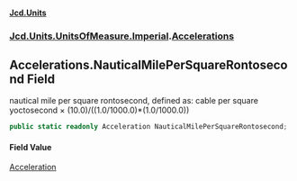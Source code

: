 #### [Jcd.Units](index.md 'index')
### [Jcd.Units.UnitsOfMeasure.Imperial](Jcd.Units.UnitsOfMeasure.Imperial.md 'Jcd.Units.UnitsOfMeasure.Imperial').[Accelerations](Accelerations.md 'Jcd.Units.UnitsOfMeasure.Imperial.Accelerations')

## Accelerations.NauticalMilePerSquareRontosecond Field

nautical mile per square rontosecond, defined as: cable per square yoctosecond × (10.0)/((1.0/1000.0)*(1.0/1000.0))

```csharp
public static readonly Acceleration NauticalMilePerSquareRontosecond;
```

#### Field Value
[Acceleration](Acceleration.md 'Jcd.Units.UnitTypes.Acceleration')